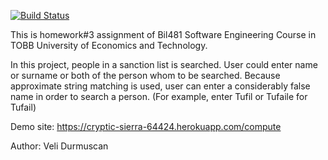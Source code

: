 [![Build Status](https://travis-ci.com/velidurmuscan/bil481hw3.svg?branch=master)](https://travis-ci.com/velidurmuscan/bil481hw3)

This is homework#3 assignment of Bil481 Software Engineering Course in TOBB University of Economics and Technology.

In this project, people in a sanction list is searched. User could enter name or surname or both of the person whom to be searched. Because approximate string matching is used, user can enter a considerably false name in order to search a person. (For example, enter Tufil or Tufaile for Tufail)

Demo site: https://cryptic-sierra-64424.herokuapp.com/compute

Author: Veli Durmuscan
